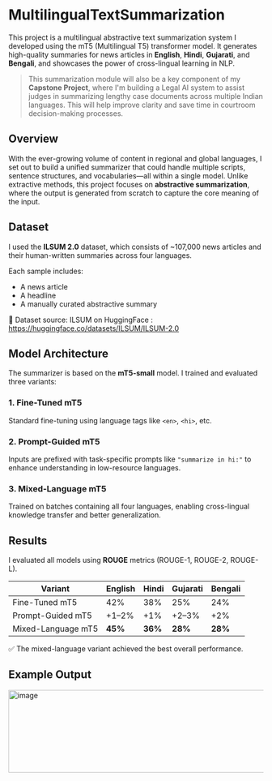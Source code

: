 # MultilingualTextSummarization

This project is a multilingual abstractive text summarization system I developed using the mT5 (Multilingual T5) transformer model. It generates high-quality summaries for news articles in **English**, **Hindi**, **Gujarati**, and **Bengali**, and showcases the power of cross-lingual learning in NLP.

> This summarization module will also be a key component of my **Capstone Project**, where I'm building a Legal AI system to assist judges in summarizing lengthy case documents across multiple Indian languages. This will help improve clarity and save time in courtroom decision-making processes.

## Overview

With the ever-growing volume of content in regional and global languages, I set out to build a unified summarizer that could handle multiple scripts, sentence structures, and vocabularies—all within a single model. Unlike extractive methods, this project focuses on **abstractive summarization**, where the output is generated from scratch to capture the core meaning of the input.

## Dataset

I used the **ILSUM 2.0** dataset, which consists of ~107,000 news articles and their human-written summaries across four languages.

Each sample includes:
- A news article  
- A headline  
- A manually curated abstractive summary  

🔗 Dataset source: ILSUM on HuggingFace : https://huggingface.co/datasets/ILSUM/ILSUM-2.0

## Model Architecture

The summarizer is based on the **mT5-small** model. I trained and evaluated three variants:

### 1. Fine-Tuned mT5  
Standard fine-tuning using language tags like `<en>`, `<hi>`, etc.

### 2. Prompt-Guided mT5  
Inputs are prefixed with task-specific prompts like `"summarize in hi:"` to enhance understanding in low-resource languages.

### 3. Mixed-Language mT5  
Trained on batches containing all four languages, enabling cross-lingual knowledge transfer and better generalization.

## Results

I evaluated all models using **ROUGE** metrics (ROUGE-1, ROUGE-2, ROUGE-L).

| Variant              | English | Hindi | Gujarati | Bengali |
|----------------------|---------|-------|----------|---------|
| Fine-Tuned mT5       | 42%     | 38%   | 25%      | 24%     |
| Prompt-Guided mT5    | +1–2%   | +1%   | +2–3%    | +2%     |
| Mixed-Language mT5   | **45%** | **36%** | **28%**  | **28%** |

✅ The mixed-language variant achieved the best overall performance.

##  Example Output
<img width="1744" height="163" alt="image" src="https://github.com/user-attachments/assets/c45a9d70-3aa4-43ce-8adf-f63e30cae2c7" />

